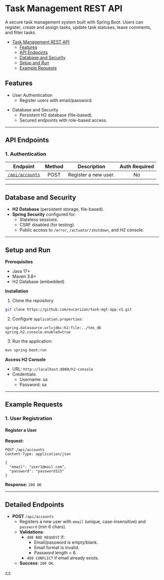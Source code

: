 # Task Management REST API

A secure task management system built with Spring Boot. Users can register, create and assign tasks, update task statuses, leave comments, and filter tasks.

- [Task Management REST API](#task-management-rest-api)
  - [Features](#features)
  - [API Endpoints](#api-endpoints)
  - [Database and Security](#database-and-security)
  - [Setup and Run](#setup-and-run)
  - [Example Requests](#example-requests)
  <!--
  - [Future Roadmap](#future-roadmap)
  -->

## Features
- User Authentication
  - Register users with email/password.
<!--
  - JWT-based authentication.
  - Basic Auth backward compatibility.
-->

<!--
- Task Management
  - Create, view, and filter tasks.
  - Assign tasks to users.
  - Update task status (`CREATED`, `IN_PROGRESS`, `COMPLETED`).
-->

<!--
- Comments
  - Add comments to tasks.
  - View comment history (sorted newest first).
  - Track comment counts per tasks.
-->

- Database and Security
  - Persistent H2 database (file-based).
  - Secured endpoints with role-based access.

---

## API Endpoints
### 1. Authentication
Endpoint|Method|Description|Auth Required
:-:|:-:|:-:|:-:
[`/api/accounts`](#post-apiaccounts)|POST|Register a new user.|No
<!--
[`/api/auth/token`](#post-apiauthtoken)|POST|Get JWT token (Basic Auth).|Basic Auth
--->

<!--
### 2. Tasks
Endpoint|Method|Description|Auth Required
:-:|:-:|:-:|:-:
`/api/tasks`|POST|Create a new task.|JWT/Basic Auth
[`/api/tasks`](#get-apitasks)|GET|List all tasks (filter by `author` / `assignee`).|JWT/Basic Auth
`/api/tasks/{taskId}/assign`|PUT|Assign/unassign a task.|Task Author
`/api/tasks/{taskId}/status`|PUT|Update task status.|Author/Assignee
--->

<!--
### 3. Comments
Endpoint|Method|Description|Auth Required
:-:|:-:|:-:|:-:
`/api/tasks/{taskId}/comments`|POST|Add a comment to a task.|JWT/Basic Auth
`/api/tasks/{taskId}/comments`|GET|List all comments for a task.|JWT/Basic Auth
--->

---

## Database and Security

- **H2 Database** (persistent storage, file-based).
- **Spring Security** configured for:
  - Stateless sessions.
  - CSRF disabled (for testing).
  - Public access to `/error`, `/actuator/shutdown`, and H2 console.

---

## Setup and Run
**Prerequisites**
- Java 17+
- Maven 3.8+
- H2 Database (embedded)

**Installation**
1. Clone the repository
```sh
git clone https://github.com/eucarizan/task-mgt-app-v1.git
```

2. Configure `application.properties`:
```properties
spring.datasource.url=jdbc:h2:file:../tms_db
spring.h2.console.enabled=true
```

3. Run the application:
```sh
mvn spring-boot:run
```

**Access H2 Console**
- URL: `http://localhost:8080/h2-console`
- Credentials:
  - Username: sa
  - Password: sa

---

## Example Requests
### 1. User Registration
<!--
### 1. User Registration and Authentication
-->
#### Register a User
**Request:**
```http
POST /api/accounts
Content-Type: application/json

{
  "email": "user1@mail.com",
  "password": "password123"
}
```
**Response:** `200 OK`
<!--
#### Get JWT Token
**Request:**
```http
POST /api/auth/token
Authorization: Basic dXNlcjFAbWFpbC5jb206cGFzc3dvcmQxMjM=
```

**Response:**
```json
{
  "token": "eyJhbGciOiJIUzI1NiIsInR5cCI6IkpXVCJ9..."
}
```
-->

<!--
## Future Roadmap
- File attachments for tasks/comments.
- Due dates and priority levels.
- Email notifications.
- Swagger API documentation.
-->

---

## Detailed Endpoints

<a id="post-apiaccounts"></a>
- **POST** `/api/accounts`
  - Registers a new user with `email` (unique, case-insensitive) and `password` (min 6 chars).
  - **Validations**:
    - `400 BAD REQUEST` if:
      - Email/password is empty/blank.
      - Email format is invalid.
      - Password length < 6.
    - `409 CONFLICT` if email already exists.
  - **Success**: `200 OK`.

<!--
<a id="post-apitasks"></a>
- **POST** `/api/tasks`
  - Creates a new task with `title` (non-blank) and `description` (non-blank).
  - **Validations:**
    - `400 BAD REQUEST` if title/description is empty/blank.
    - `401 UNAUTHORIZED` if unauthenticated.
  - **Success Response (**`200 OK`**):**
  ```json
  {
      "id": "1",
      "title": "new task",
      "description": "a task for anyone",
      "status": "CREATED",
      "author": "user1@mail.com"
  }
  ```
  - **Status:** Defaults to `CREATED`.
-->

  <!--
<a id="get-apitasks"></a>
- **GET** `/api/tasks`
  - Secured endpoint requiring **Basic HTTP Authentication**.
  - `200 OK` if authenticated, `401 UNAUTHORIZED` otherwise.
  - Returns all tasks (newest first) or filters by `?author=email` (case-insensitive).
  - **Response (**`200 OK`**):**
  ```json
  [
    {
      "id": "1",
      "title": "new task",
      "description": "a task for anyone",
      "status": "CREATED",
      "author": "user1@mail.com"
    }
  ]
  ```
  - Requires **Basic Auth** (`401` if unauthorized).
  -->

<!--
<a id="put-apitasks-assign"></a>
- **PUT** `/api/tasks/{taskId}/assign`
  - Assigns/unassigns a task to a user (author-only).
  - **Requests:**
  ```json
  { "assignee": "user2@mail.com"} // or "none" to unassign
  ```
  - **Responses:**
    - `200 OK`: Success (returns updated task).
    - `400 BAD REQUEST`: Invalid email/format.
    - `403 FORBIDDEN`: Caller is not the author.
    - `404 NOT FOUND`: Task/asignee not found.
-->

<!--
<a id="put-apitasks-status"></a>
- **PUT** `/api/tasks/{taskId}/status`
  - Updates status (author or assignee only).
  - **Valid Statuses**: `CREATED`, `IN_PROGRESS`, `COMPLETED`.
  - **Responses:**
    - `200 OK`: Success.
    - `400 BAD REQUEST`: Invalid status.
    - `403 FORBIDDEN`: Caller is not the author nor assignee.
    - `404 NOT FOUND`: Task not found.
-->

<!--
<a id="post-apiauthtoken"></a>
- **POST** `/api/auth/token`
  - Authenticates users via **Basic Auth** and returns a JWT token.
  - **Response (**`200 OK`**):**
  ```json
  { "token": "eyJhbGci0iJ..." }
  ```
  - **Validations:**
    - `401 UNAUTHORIZED` for invalid credentials.
-->

[<<](https://github.com/eucarizan/hs-java-backend/blob/main/README.md)
<!--
:%s/\(Sample \(Input\|Output\) \d:\)\n\(.*\)/```\r\r**\1**\r```\3/gc

### 0: 
<details>
<summary></summary>

#### 0.1 description

#### 0.2 objectives

#### 0.3 examples

</details>

-->

